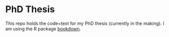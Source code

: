 # PhD Thesis

This repo holds the code+text for my PhD thesis (currently in the making).
I am using the R package [bookdown](https://github.com/rstudio/bookdown/).
